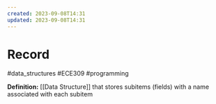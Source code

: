 ```yaml
---
created: 2023-09-08T14:31
updated: 2023-09-08T14:31
---
```

# Record
#data_structures #ECE309 #programming 

**Definition:** [[Data Structure]] that stores subitems (fields) with a name associated with each subitem

